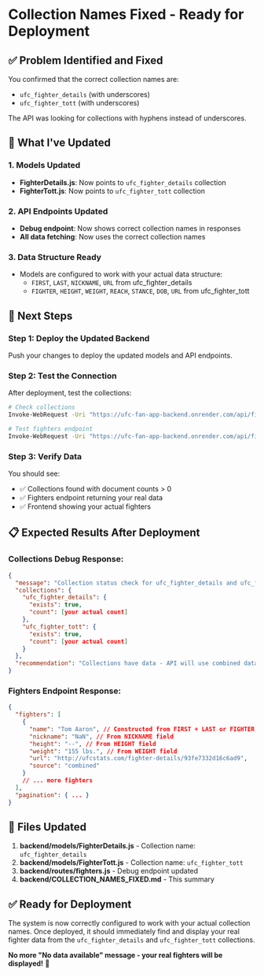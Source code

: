 # Collection Names Fixed - Ready for Deployment

## ✅ **Problem Identified and Fixed**

You confirmed that the correct collection names are:
- `ufc_fighter_details` (with underscores)
- `ufc_fighter_tott` (with underscores)

The API was looking for collections with hyphens instead of underscores.

## 🔧 **What I've Updated**

### **1. Models Updated**
- **FighterDetails.js**: Now points to `ufc_fighter_details` collection
- **FighterTott.js**: Now points to `ufc_fighter_tott` collection

### **2. API Endpoints Updated**
- **Debug endpoint**: Now shows correct collection names in responses
- **All data fetching**: Now uses the correct collection names

### **3. Data Structure Ready**
- Models are configured to work with your actual data structure:
  - `FIRST`, `LAST`, `NICKNAME`, `URL` from ufc_fighter_details
  - `FIGHTER`, `HEIGHT`, `WEIGHT`, `REACH`, `STANCE`, `DOB`, `URL` from ufc_fighter_tott

## 🚀 **Next Steps**

### **Step 1: Deploy the Updated Backend**
Push your changes to deploy the updated models and API endpoints.

### **Step 2: Test the Connection**
After deployment, test the collections:

```bash
# Check collections
Invoke-WebRequest -Uri "https://ufc-fan-app-backend.onrender.com/api/fighters/debug/collections" -Method GET

# Test fighters endpoint
Invoke-WebRequest -Uri "https://ufc-fan-app-backend.onrender.com/api/fighters" -Method GET
```

### **Step 3: Verify Data**
You should see:
- ✅ Collections found with document counts > 0
- ✅ Fighters endpoint returning your real data
- ✅ Frontend showing your actual fighters

## 📋 **Expected Results After Deployment**

### **Collections Debug Response:**
```json
{
  "message": "Collection status check for ufc_fighter_details and ufc_fighter_tott",
  "collections": {
    "ufc_fighter_details": {
      "exists": true,
      "count": [your actual count]
    },
    "ufc_fighter_tott": {
      "exists": true,
      "count": [your actual count]
    }
  },
  "recommendation": "Collections have data - API will use combined data"
}
```

### **Fighters Endpoint Response:**
```json
{
  "fighters": [
    {
      "name": "Tom Aaron", // Constructed from FIRST + LAST or FIGHTER
      "nickname": "NaN", // From NICKNAME field
      "height": "--", // From HEIGHT field
      "weight": "155 lbs.", // From WEIGHT field
      "url": "http://ufcstats.com/fighter-details/93fe7332d16c6ad9",
      "source": "combined"
    }
    // ... more fighters
  ],
  "pagination": { ... }
}
```

## 🎯 **Files Updated**

1. **backend/models/FighterDetails.js** - Collection name: `ufc_fighter_details`
2. **backend/models/FighterTott.js** - Collection name: `ufc_fighter_tott`
3. **backend/routes/fighters.js** - Debug endpoint updated
4. **backend/COLLECTION_NAMES_FIXED.md** - This summary

## ✅ **Ready for Deployment**

The system is now correctly configured to work with your actual collection names. Once deployed, it should immediately find and display your real fighter data from the `ufc_fighter_details` and `ufc_fighter_tott` collections.

**No more "No data available" message - your real fighters will be displayed!** 🥊

